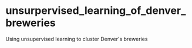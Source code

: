 # unsurpervised_learning_of_denver_breweries
Using unsupervised learning to cluster Denver's breweries 
